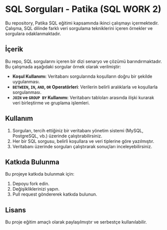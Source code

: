 # SQL Sorguları - Patika (SQL WORK 2)

Bu repository, Patika SQL eğitimi kapsamında ikinci çalışmayı içermektedir. Çalışma, SQL dilinde farklı veri sorgulama tekniklerini içeren örnekler ve sorgulara odaklanmaktadır.

## İçerik

Bu repo, SQL sorgularını içeren bir dizi senaryo ve çözümü barındırmaktadır. Bu çalışmada aşağıdaki sorgular örnek olarak verilmiştir:

- **Koşul Kullanımı**: Veritabanı sorgularında koşulların doğru bir şekilde uygulanması.
- **`BETWEEN`, `IN`, `AND`, `OR` Operatörleri**: Verilerin belirli aralıklarla ve koşullarla sorgulanması.
- **`JOIN` ve `GROUP BY` Kullanımı**: Veritabanı tabloları arasında ilişki kurarak veri birleştirme ve gruplama işlemleri.

## Kullanım

1. Sorguları, tercih ettiğiniz bir veritabanı yönetim sistemi (MySQL, PostgreSQL, vb.) üzerinde çalıştırabilirsiniz.
2. Her bir SQL sorgusu, belirli koşullara ve veri tiplerine göre yazılmıştır.
3. Veritabanı üzerinde sorguları çalıştırarak sonuçları inceleyebilirsiniz.

## Katkıda Bulunma

Bu projeye katkıda bulunmak için:
1. Depoyu fork edin.
2. Değişikliklerinizi yapın.
3. Pull request göndererek katkıda bulunun.

## Lisans

Bu proje eğitim amaçlı olarak paylaşılmıştır ve serbestçe kullanılabilir.

